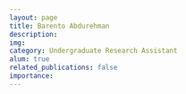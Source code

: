 ```yaml
---
layout: page
title: Barento Abdurehman
description:
img:
category: Undergraduate Research Assistant
alum: true
related_publications: false
importance:
---
```

